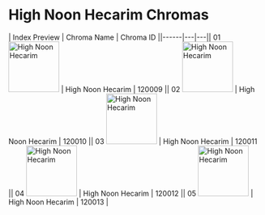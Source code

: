 # High Noon Hecarim Chromas

| Index  Preview | Chroma Name | Chroma ID ||------|---|---|| 01  <img src='https://raw.communitydragon.org/latest/plugins/rcp-be-lol-game-data/global/default/v1/champion-chroma-images/120/120009.png' alt='High Noon Hecarim' width='100'> | High Noon Hecarim | 120009 || 02  <img src='https://raw.communitydragon.org/latest/plugins/rcp-be-lol-game-data/global/default/v1/champion-chroma-images/120/120010.png' alt='High Noon Hecarim' width='100'> | High Noon Hecarim | 120010 || 03  <img src='https://raw.communitydragon.org/latest/plugins/rcp-be-lol-game-data/global/default/v1/champion-chroma-images/120/120011.png' alt='High Noon Hecarim' width='100'> | High Noon Hecarim | 120011 || 04  <img src='https://raw.communitydragon.org/latest/plugins/rcp-be-lol-game-data/global/default/v1/champion-chroma-images/120/120012.png' alt='High Noon Hecarim' width='100'> | High Noon Hecarim | 120012 || 05  <img src='https://raw.communitydragon.org/latest/plugins/rcp-be-lol-game-data/global/default/v1/champion-chroma-images/120/120013.png' alt='High Noon Hecarim' width='100'> | High Noon Hecarim | 120013 |
